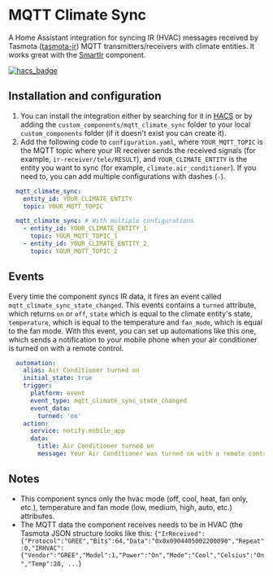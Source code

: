 # MQTT Climate Sync
A Home Assistant integration for syncing IR (HVAC) messages received by Tasmota ([tasmota-ir](https://github.com/arendst/Tasmota/wiki/Tasmota-IR)) MQTT transmitters/receivers with climate entities. It works great with the [SmartIr](https://github.com/smartHomeHub/SmartIR) component.

[![hacs_badge](https://img.shields.io/badge/HACS-Default-orange.svg)](https://github.com/custom-components/hacs)

## Installation and configuration
  1. You can install the integration either by searching for it in [HACS](https://hacs.xyz) or by adding the `custom_components/mqtt_climate_sync` folder to your local `custom_components` folder (if it doesn't exist you can create it).
  2. Add the following code to `configuration.yaml`, where `YOUR_MQTT_TOPIC` is the MQTT topic where your IR receiver sends the received signals (for example, `ir-receiver/tele/RESULT`), and `YOUR_CLIMATE_ENTITY` is the entity you want to sync (for example, `climate.air_conditioner`). If you need to, you can add multiple configurations with dashes (`-`).
```yaml
  mqtt_climate_sync:
    entity_id: YOUR_CLIMATE_ENTITY
    topic: YOUR_MQTT_TOPIC
```
```yaml
  mqtt_climate_sync: # With multiple configurations
    - entity_id: YOUR_CLIMATE_ENTITY_1
      topic: YOUR_MQTT_TOPIC_1
    - entity_id: YOUR_CLIMATE_ENTITY_2
      topic: YOUR_MQTT_TOPIC_2
```

## Events
Every time the component syncs IR data, it fires an event called `mqtt_climate_sync_state_changed`. This events contains a `turned` attribute, which returns `on` or `off`, `state` which is equal to the climate entity's state, `temperature`, which is equal to the temperature and `fan_mode`, which is equal to the fan mode. With this event, you can set up automations like this one, which sends a notification to your mobile phone when your air conditioner is turned on with a remote control.
  ```yaml
    automation:
      alias: Air Conditioner turned on
      initial_state: true
      trigger:
        platform: event
        event_type: mqtt_climate_sync_state_changed
        event_data:
          turned: 'on'
      action:
        service: notify.mobile_app
        data:
          title: Air Conditioner turned on
          message: Your Air Conditioner was turned on with a remote control
  ```

## Notes
  * This component syncs only the hvac mode (off, cool, heat, fan only, etc.), temperature and fan mode (low, medium, high, auto, etc.) attributes.
  * The MQTT data the component receives needs to be in HVAC (the Tasmota JSON structure looks like this: `{"IrReceived":{"Protocol":"GREE","Bits":64,"Data":"0x0x0904405002200090","Repeat":0,"IRHVAC":{"Vendor":"GREE","Model":1,"Power":"On","Mode":"Cool","Celsius":"On","Temp":20, ...`)
